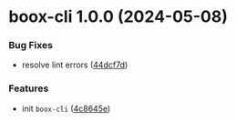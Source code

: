 # boox-cli 1.0.0 (2024-05-08)


### Bug Fixes

* resolve lint errors ([44dcf7d](https://github.com/bent10/boox/commit/44dcf7df70b81609947a5b38b3cb3b344bcedf15))


### Features

* init `boox-cli` ([4c8645e](https://github.com/bent10/boox/commit/4c8645e4bb3ff79d94a313dc6d8c1236e49cdb55))
